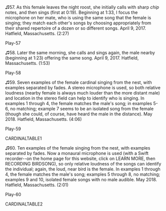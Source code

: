 ♫57. As this female leaves the night roost, she initially calls with
sharp *chip* notes, and then sings (first at 0:19). Beginning at 1:33, I
focus the microphone on her mate, who is using the same song that the
female is singing; they match each other's songs by choosing
appropriately from their shared repertoire of a dozen or so different
songs. April 9, 2017. Hatfield, Massachusetts. (2:27)

Play-57

♫58. Later the same morning, she calls and sings again, the male nearby
(beginning at 1:23) offering the same song. April 9, 2017. Hatfield,
Massachusetts. (1:53)

Play-58

♫59. Seven examples of the female cardinal singing from the nest, with
examples separated by fades. A stereo microphone is used, so both
relative loudness (nearby female is always much louder than the more
distant male) and location in the stereo field can help to identify who
is singing. In examples 1 through 4, the female matches the male's song;
in examples 5-6, no matching; example 7 seems to be an isolated song
from the female (though she could, of course, have heard the male in the
distance). May 2018. Hatfield, Massachusetts. (4:06)

Play-59

CARDINALTABLE1

♫60. Ten examples of the female singing from the nest, with examples separated by fades. Now a monaural
microphone is used (with a Swift recorder--on the home page for this website, click on
LEARN MORE, then RECORDING BIRDSONG), so only relative loudness of the
songs can identify the individual; again, the loud, near bird is the
female. In examples 1 through 4, the female matches the male's song;
examples 5 through 8, no matching; examples 9 and 10, isolated female
songs with no male audible. May 2018. Hatfield, Massachusetts. (2:01)

Play-60

CARDINALTABLE2

